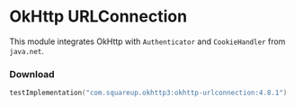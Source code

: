 OkHttp URLConnection
====================

This module integrates OkHttp with `Authenticator` and `CookieHandler` from `java.net`.

### Download

```kotlin
testImplementation("com.squareup.okhttp3:okhttp-urlconnection:4.8.1")
```
